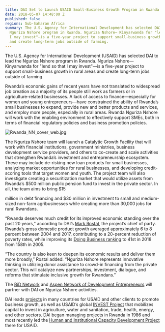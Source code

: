```yaml
---
title: DAI Set to Launch USAID Small-Business Growth Program in Rwanda
date: 2018-05-07 14:48:00 Z
published: false
regions: Sub-Saharan Africa
summary: The U.S. Agency for International Development has selected DAI to lead the
  Nguriza Nshore program in Rwanda. Nguriza Nshore— Kinyarwanda for "lend so that
  I may invest"—is a five-year project to support small-business growth in rural areas
  and create long-term jobs outside of farming.
---
```


The U.S. Agency for International Development (USAID) has selected DAI to lead the Nguriza Nshore program in Rwanda. Nguriza Nshore— Kinyarwanda for "lend so that I may invest"—is a five-year project to support small-business growth in rural areas and create long-term jobs outside of farming.

Rwanda’s economic gains of recent years have not translated to widespread job creation as a majority of its people still work as farmers or in agriculture-related businesses. A lack of access to finance—especially for women and young entrepreneurs—have constrained the ability of Rwanda’s small businesses to expand, provide new and better products and services, and employ more people, especially in rural areas. Rwanda Nguriza Nshore will work with the enabling environment to effectively support SMEs, both in terms of financial regulatory policies and business promotion policies.

![Rwanda_NN_cover_web.jpg](/uploads/Rwanda_NN_cover_web.jpg)

The Nguriza Nshore team will launch a Catalytic Growth Facility that will work with financial institutions, government ministries, business development service providers, and others to co-create and scale activities that strengthen Rwanda’s investment and entrepreneurship ecosystem. These may include de-risking new loan products for small businesses, analyzing market opportunities for rural businesses, and developing credit-scoring tools that target women and youth. The project team will also investigate creating a securitization market that would utilize assets from Rwanda’s $500 million public pension fund to invest in the private sector. In all, the team aims to bring $15

million in debt financing and $30 million in investment to small and medium-sized non-farm agribusinesses while creating more than 30,000 jobs for rural Rwandans.

“Rwanda deserves much credit for its improved economic standing over the past 20 years,” according to DAI’s [Mark Rostal](https://www.dai.com/who-we-are/our-team/mark-rostal), the project’s chief of party. Rwanda’s gross domestic product growth averaged approximately 6 to 8 percent between 2004 and 2017, contributing to a 20-percent reduction of poverty rates, while improving its [Doing Business ranking](http://www.doingbusiness.org/\~/media/WBG/DoingBusiness/Documents/Annual-Reports/English/DB2018-Full-Report.pdf) to 41st in 2018 from 158th in 2005.

“The country is also keen to deepen its economic results and deliver them more broadly,” Rostal added. “Nguriza Nshore represents innovative thinking in utilizing donor assistance to crowd-in financing from the private sector. This will catalyze new partnerships, investment, dialogue, and reforms that stimulate inclusive growth for Rwandans.”

The [BiD Network](http://www.bidnetwork.org/) and [Aspen Network of Development Entrepreneurs](http://www.andeglobal.org/) will partner with DAI on Nguriza Nshore activities.

DAI leads [projects](https://www.dai.com/our-work/solutions/economic-growth) in many countries for USAID and other clients to promote business growth, as well as USAID’s global [INVEST Project](https://www.dai.com/our-work/projects/worldwide-the-invest-project) that mobilizes capital to invest in agriculture, water and sanitation, trade, health, energy, and other sectors. DAI began managing projects in Rwanda in 1986 and most recently led the [Human and Institutional Capacity Development Project](https://www.dai.com/our-work/projects/rwanda-human-and-institutional-capacity-development-project-hicd) there for USAID.